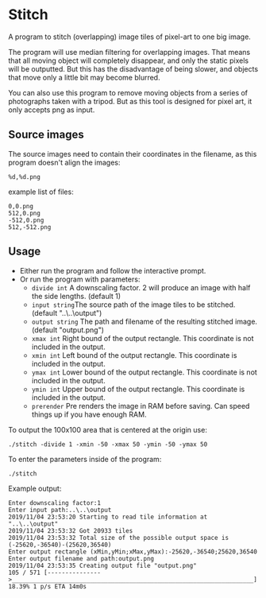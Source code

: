 # Stitch

A program to stitch (overlapping) image tiles of pixel-art to one big image.

The program will use median filtering for overlapping images.
That means that all moving object will completely disappear, and only the static pixels will be outputted.
But this has the disadvantage of being slower, and objects that move only a little bit may become blurred.

You can also use this program to remove moving objects from a series of photographs taken with a tripod.
But as this tool is designed for pixel art, it only accepts png as input.

## Source images

The source images need to contain their coordinates in the filename, as this program doesn't align the images:

`%d,%d.png`

example list of files:

``` Shell Session
0,0.png
512,0.png
-512,0.png
512,-512.png
```

## Usage

- Either run the program and follow the interactive prompt.
- Or run the program with parameters:
  - `divide int`
    A downscaling factor. 2 will produce an image with half the side lengths. (default 1)
  - `input string`The source path of the image tiles to be stitched. (default "..\\..\\output")
  - `output string`
    The path and filename of the resulting stitched image. (default "output.png")
  - `xmax int`
    Right bound of the output rectangle. This coordinate is not included in the output.
  - `xmin int`
    Left bound of the output rectangle. This coordinate is included in the output.
  - `ymax int`
    Lower bound of the output rectangle. This coordinate is not included in the output.
  - `ymin int`
    Upper bound of the output rectangle. This coordinate is included in the output.
  - `prerender`
    Pre renders the image in RAM before saving. Can speed things up if you have enough RAM.

To output the 100x100 area that is centered at the origin use:

``` Shell Session
./stitch -divide 1 -xmin -50 -xmax 50 -ymin -50 -ymax 50
```

To enter the parameters inside of the program:

``` Shell Session
./stitch
```

Example output:

``` Shell Session
Enter downscaling factor:1
Enter input path:..\..\output
2019/11/04 23:53:20 Starting to read tile information at "..\..\output"
2019/11/04 23:53:32 Got 20933 tiles
2019/11/04 23:53:32 Total size of the possible output space is (-25620,-36540)-(25620,36540)
Enter output rectangle (xMin,yMin;xMax,yMax):-25620,-36540;25620,36540
Enter output filename and path:output.png
2019/11/04 23:53:35 Creating output file "output.png"
105 / 571 [--------------->____________________________________________________________________] 18.39% 1 p/s ETA 14m0s
```
